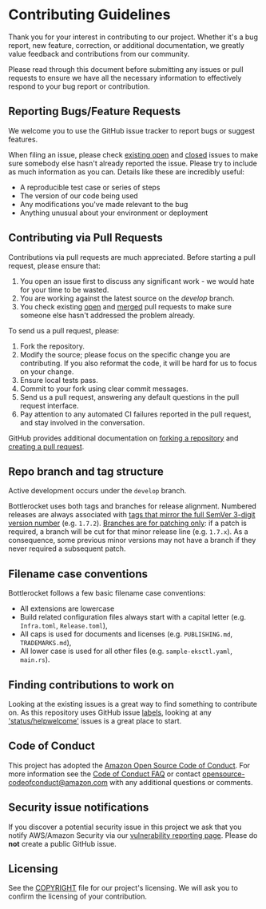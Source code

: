 # Contributing Guidelines

Thank you for your interest in contributing to our project.
Whether it's a bug report, new feature, correction, or additional documentation, we greatly value feedback and contributions from our community.

Please read through this document before submitting any issues or pull requests to ensure we have all the necessary information to effectively respond to your bug report or contribution.


## Reporting Bugs/Feature Requests

We welcome you to use the GitHub issue tracker to report bugs or suggest features.

When filing an issue, please check [existing open](https://github.com/bottlerocket-os/bottlerocket/issues) and [closed](https://github.com/bottlerocket-os/bottlerocket/issues?q=is%3Aissue+is%3Aclosed) issues to make sure somebody else hasn't already reported the issue.
Please try to include as much information as you can.
Details like these are incredibly useful:

* A reproducible test case or series of steps
* The version of our code being used
* Any modifications you've made relevant to the bug
* Anything unusual about your environment or deployment


## Contributing via Pull Requests
Contributions via pull requests are much appreciated.
Before starting a pull request, please ensure that:

1. You open an issue first to discuss any significant work - we would hate for your time to be wasted.
2. You are working against the latest source on the *develop* branch.
3. You check existing [open](https://github.com/bottlerocket-os/bottlerocket/pulls) and [merged](https://github.com/bottlerocket-os/bottlerocket/pulls?q=is%3Apr+is%3Aclosed) pull requests to make sure someone else hasn't addressed the problem already.

To send us a pull request, please:

1. Fork the repository.
2. Modify the source; please focus on the specific change you are contributing. If you also reformat the code, it will be hard for us to focus on your change.
3. Ensure local tests pass.
4. Commit to your fork using clear commit messages.
5. Send us a pull request, answering any default questions in the pull request interface.
6. Pay attention to any automated CI failures reported in the pull request, and stay involved in the conversation.

GitHub provides additional documentation on [forking a repository](https://help.github.com/articles/fork-a-repo/) and [creating a pull request](https://help.github.com/articles/creating-a-pull-request/).

## Repo branch and tag structure 

Active development occurs under the `develop` branch.

Bottlerocket uses both tags and branches for release alignment. Numbered releases are always associated with [tags that mirror the full SemVer 3-digit version number](https://github.com/bottlerocket-os/bottlerocket/tags) (e.g. `1.7.2`). [Branches are for patching only](https://github.com/bottlerocket-os/bottlerocket/branches/all): if a patch is required, a branch will be cut for that minor release line (e.g. `1.7.x`). As a consequence, some previous minor versions may not have a branch if they never required a subsequent patch.

## Filename case conventions

Bottlerocket follows a few basic filename case conventions:

- All extensions are lowercase
- Build related configuration files always start with a capital letter (e.g. `Infra.toml`, `Release.toml`),
- All caps is used for documents and licenses (e.g. `PUBLISHING.md`, `TRADEMARKS.md`),
- All lower case is used for all other files (e.g. `sample-eksctl.yaml`, `main.rs`).


## Finding contributions to work on
Looking at the existing issues is a great way to find something to contribute on.
As this repository uses GitHub issue [labels](https://github.com/bottlerocket-os/bottlerocket/labels), looking at any ['status/helpwelcome'](https://github.com/bottlerocket-os/bottlerocket/labels/status%2Fhelpwelcome) issues is a great place to start.


## Code of Conduct
This project has adopted the [Amazon Open Source Code of Conduct](https://aws.github.io/code-of-conduct).
For more information see the [Code of Conduct FAQ](https://aws.github.io/code-of-conduct-faq) or contact opensource-codeofconduct@amazon.com with any additional questions or comments.


## Security issue notifications
If you discover a potential security issue in this project we ask that you notify AWS/Amazon Security via our [vulnerability reporting page](http://aws.amazon.com/security/vulnerability-reporting/).
Please do **not** create a public GitHub issue.


## Licensing

See the [COPYRIGHT](COPYRIGHT) file for our project's licensing.
We will ask you to confirm the licensing of your contribution.
